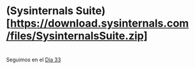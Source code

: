 
# (Sysinternals Suite)[https://download.sysinternals.com/files/SysinternalsSuite.zip]


#
#
#
#
#

Seguimos en el [Día 33](day33.md) 
